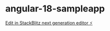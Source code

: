 # angular-18-sampleapp

[Edit in StackBlitz next generation editor ⚡️](https://stackblitz.com/~/github.com/karthikeyan83/angular-18-sampleapp)